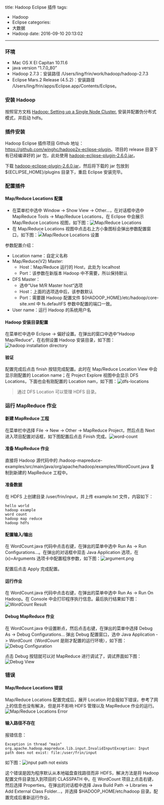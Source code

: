 title: Hadoop Eclipse 插件
tags:
  - Hadoop
  - Eclipse
categories:
  - 大数据
  - Hadoop
date: 2016-09-10 20:13:02
---

### 环境

- Mac OS X EI Capitan 10.11.6
- java version “1.7.0_80”
- Hadoop 2.7.3：安装路径 /Users/ling/frin/work/hadoop/hadoop-2.7.3
- Eclipse Mars.2 Release (4.5.2)：安装路径 /Users/ling/frin/apps/Eclipse.app/Contents/Eclipse。

<!-- more -->

### 安装 Hadoop

按照官方文档 [Hadoop: Setting up a Single Node Cluster.](http://hadoop.apache.org/docs/r2.7.3/hadoop-project-dist/hadoop-common/SingleCluster.html) 安装并配置伪分布式模式，并启动 hdfs。

### 插件安装

Hadoop Eclipse 插件项目 Github 地址：<https://github.com/winghc/hadoop2x-eclipse-plugin>。项目的 release 目录下有已经编译好的 jar 包，此处使用 [hadoop-eclipse-plugin-2.6.0.jar](https://github.com/winghc/hadoop2x-eclipse-plugin/blob/master/release/hadoop-eclipse-plugin-2.6.0.jar)。

下载 [hadoop-eclipse-plugin-2.6.0.jar](https://github.com/winghc/hadoop2x-eclipse-plugin/blob/master/release/hadoop-eclipse-plugin-2.6.0.jar)，然后将下载的 jar 包放到 ${ECLIPSE_HOME}/plugins 目录下，重启 Eclipse 安装完毕。

### 配置插件
#### Map/Reduce Locations 配置

- 在菜单栏中选中 Window -> Show View -> Other...，在对话框中选中 MapReduce Tools -> Map/Reduce Locations，在 Eclipse 中会展示 Map/Reduce Locations 视图，如下图：![Map/Reduce Locations](/uploads/20160910/map-reduce-locations-view.png)
- 在 Map/Reduce Locations 视图中点击右上方小象图标会弹出参数配置窗口，如下图：![Map/Reduce Locations 设置](/uploads/20160910/map-reduce-locations-conf.png)

参数配置介绍：

- Location name：自定义名称
- Map/Reduce(V2) Master:
  - Host：Map/Reduce 运行的 Host，此处为 localhost
  - Port：该参数在新版本 Hadoop 中不需要，所以保持默认
- DFS Master：
  - 选中“Use M/R Master host“选项
  - Host：上面的选项选中后，该参数默认
  - Port：需要跟 Hadoop 配置文件 ${HADOOP_HOME}/etc/hadoop/core-site.xml 中 fs.defaultFS 参数中配置的端口一致。
- User name：运行 Hadoop 的系统用户名

#### Hadoop 安装目录配置

在菜单栏中选中 Eclipse -> 偏好设置。在弹出的窗口中选中“Hadoop Map/Reduce“，在右侧设置 Hadoop 安装目录，如下图：![hadoop installation directory](/uploads/20160910/hadoop-installation-directory.png)

#### 验证

配置完成后点击 finish 按钮完成配置。此时在 Map/Reduce Location View 中会显示刚配置的 Location name；在 Project Explore 视图中会显示 DFS Locations，下面也会有刚配置的 Location nam，如下图：![dfs-locations](/uploads/20160910/dfs-locations.png)

> 通过 DFS Location 可以管理 HDFS 目录。

### 运行 MapReduce 作业

#### 新建 MapReduce 工程

在菜单栏中选择 File -> New -> Other -> MapReduce Project，然后点击 Next 进入项目配置对话框，如下图配置后点击 Finish 完成。![word-count](/uploads/20160910/word-count.png)

#### 准备 MapReduce 作业

直接将 Hadoop 源代码中的 /hadoop-mapreduce-examples/src/main/java/org/apache/hadoop/examples/WordCount.java 复制到新建的 MapReduce 工程中。

#### 准备数据

在 HDFS 上创建目录 /user/frin/input，并上传 example.txt 文件，内容如下：

    hello world
    hadoop example
    word count
    hadoop map reduce
    hadoop hdfs

#### 配置输入/输出

在 WordCount.java 代码中点击右键，在弹出的菜单中选中 Run As -> Run Configurations...。在弹出的对话框中双击 Java Application 选项，在 (x)=Arguments 选项卡中配置程序参数，如下图：![argument.png](/uploads/20160910/argument.png)

配置后点击 Apply 完成配置。

#### 运行作业

在 WordCount.java 代码中点击右键，在弹出的菜单中选中 Run As -> Run On Hadoop。在 Console 中会打印程序执行信息。最后执行结果如下图：![WordCount Result](/uploads/20160910/word-count-result.png)

#### Debug MapReduce 作业

在 WordCount.java 中设置断点，然后点击右键，在弹出的菜单中选择 Debug As -> Debug Configurations... 弹出 Debug 配置窗口，选中 Java Application -> WordCount（WordCount 是刚才配置的运行环境），如下图：![Debug Configuration](/uploads/20160910/debug-configuration.png)

点击 Debug 按钮就可以对 MapReduce 进行调试了，调试界面如下图：![Debug View](/uploads/20160910/debug-view.png)

### 错误
#### Map/Reduce Locations 错误

Map/Reduce Locations 配置完成后，展开 Location 时会报如下错误，参考了网上的信息也没有解决，但是并不影响 HDFS 管理以及 MapReduce 作业的运行。![Map/Reduce Locations Error](/uploads/20160910/map-reduce-locations-error.png)

#### 输入路径不存在

报错信息：

    Exception in thread "main" org.apache.hadoop.mapreduce.lib.input.InvalidInputException: Input path does not exist: file:/user/frin/input

如下图：![input path not exists](/uploads/20160910/input-path-not-exists.png)

这个错误是因为程序默认从本地磁盘查找路径而非 HDFS，解决方法是将 Hadoop 配置文件目录加入到项目的 CLASSPATH 中。在 WordCount 项目上点击右键，然后选择 Properties。在弹出的对话框中选择 Java Build Path -> Libraries -> Add External Class Folder...，并选择 $HADOOP_HOME/etc/hadoop 目录。配置完成后重新运行作业。

